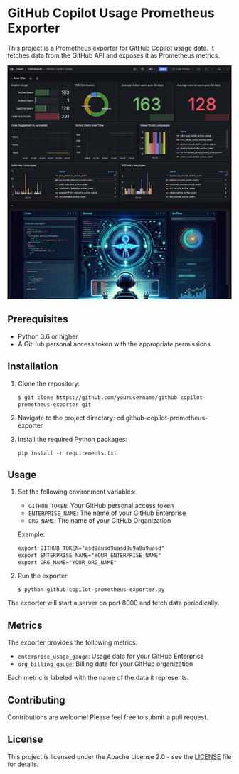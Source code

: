 # GitHub Copilot Usage Prometheus Exporter

This project is a Prometheus exporter for GitHub Copilot usage data. It fetches data from the GitHub API and exposes it as Prometheus metrics.

![Example Image](usage.png)

## Prerequisites

- Python 3.6 or higher
- A GitHub personal access token with the appropriate permissions

## Installation

1. Clone the repository:

   ```
   $ git clone https://github.com/yourusername/github-copilot-prometheus-exporter.git
   ```

2. Navigate to the project directory:
cd github-copilot-prometheus-exporter

3. Install the required Python packages:
   ```
   pip install -r requirements.txt
   ```

## Usage

1. Set the following environment variables:
   - `GITHUB_TOKEN`: Your GitHub personal access token
   - `ENTERPRISE_NAME`: The name of your GitHub Enterprise
   - `ORG_NAME`: The name of your GitHub Organization

   Example:
   ```
   export GITHUB_TOKEN="asd9ausd9uasd9u9a9u9uasd"
   export ENTERPRISE_NAME="YOUR_ENTERPRISE_NAME"
   export ORG_NAME="YOUR_ORG_NAME"
   ```

2. Run the exporter:

   ```
   $ python github-copilot-prometheus-exporter.py
   ```

The exporter will start a server on port 8000 and fetch data periodically.

## Metrics

The exporter provides the following metrics:

- `enterprise_usage_gauge`: Usage data for your GitHub Enterprise
- `org_billing_gauge`: Billing data for your GitHub organization

Each metric is labeled with the name of the data it represents.

## Contributing

Contributions are welcome! Please feel free to submit a pull request.

## License

This project is licensed under the Apache License 2.0 - see the [LICENSE](LICENSE) file for details.